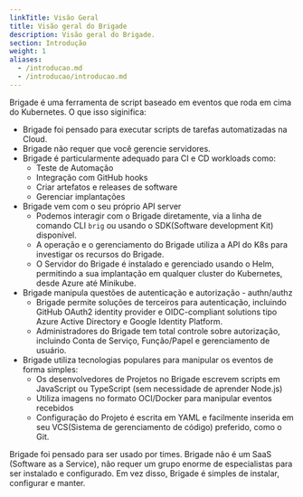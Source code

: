 ```yaml
---
linkTitle: Visão Geral
title: Visão geral do Brigade
description: Visão geral do Brigade.
section: Introdução
weight: 1
aliases: 
  - /introducao.md
  - /introducao/introducao.md
---
```


Brigade é uma ferramenta de script baseado em eventos que roda em cima do Kubernetes. O que isso siginifica:

- Brigade foi pensado para executar scripts de tarefas automatizadas na Cloud.
- Brigade não requer que você gerencie servidores.
- Brigade é particularmente adequado para CI e CD workloads como:
  - Teste de Automação
  - Integração com GitHub hooks
  - Criar artefatos e releases de software
  - Gerenciar implantações
- Brigade vem com o seu próprio API server
  - Podemos interagir com o Brigade diretamente, via a linha de comando CLI `brig` ou usando o SDK(Software development Kit) disponível.
  - A operação e o gerenciamento do Brigade utiliza a API do K8s para investigar os recursos do Brigade.
  - O Servidor do Brigade é instalado e gerenciado usando o Helm, permitindo a sua implantação em qualquer cluster do Kubernetes, desde Azure até Minikube.
- Brigade manipula questões de autenticação e autorização - authn/authz
  - Brigade permite soluções de terceiros para autenticação, incluindo GitHub OAuth2 identity provider e OIDC-compliant solutions tipo Azure Active Directory e Google Identity Platform.
  - Administradores do Brigade tem total controle sobre autorização, incluindo Conta de Serviço, Função/Papel e gerenciamento de usuário.
- Brigade utiliza tecnologias populares para manipular os eventos de forma simples:
  - Os desenvolvedores de Projetos no Brigade escrevem scripts em JavaScript ou TypeScript (sem necessidade de aprender Node.js)
  - Utiliza imagens no formato OCI/Docker para manipular eventos recebidos
  - Configuração do Projeto é escrita em YAML e facilmente inserida em seu VCS(Sistema de gerenciamento de código) preferido, como o Git.

Brigade foi pensado para ser usado por times. Brigade não é um SaaS (Software as a Service), não requer um grupo enorme de especialistas para ser instalado e configurado. Em vez disso, Brigade é simples de instalar, configurar e manter.